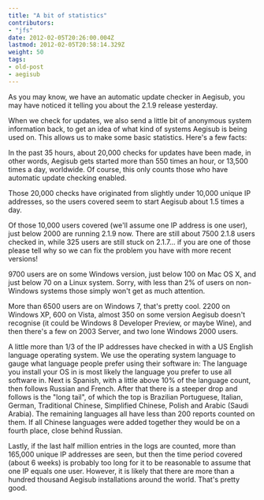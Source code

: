 ```yaml
---
title: "A bit of statistics"
contributors:
- "jfs"
date: 2012-02-05T20:26:00.004Z
lastmod: 2012-02-05T20:58:14.329Z
weight: 50
tags:
- old-post
- aegisub
---
```

As you may know, we have an automatic update checker in Aegisub, you may have noticed it telling you about the 2.1.9 release yesterday.

When we check for updates, we also send a little bit of anonymous system information back, to get an idea of what kind of systems Aegisub is being used on. This allows us to make some basic statistics. Here's a few facts:

In the past 35 hours, about 20,000 checks for updates have been made, in other words, Aegisub gets started more than 550 times an hour, or 13,500 times a day, worldwide. Of course, this only counts those who have automatic update checking enabled.

Those 20,000 checks have originated from slightly under 10,000 unique IP addresses, so the users covered seem to start Aegisub about 1.5 times a day.

Of those 10,000 users covered (we'll assume one IP address is one user), just below 2000 are running 2.1.9 now. There are still about 7500 2.1.8 users checked in, while 325 users are still stuck on 2.1.7... if you are one of those please tell why so we can fix the problem you have with more recent versions!

9700 users are on some Windows version, just below 100 on Mac OS X, and just below 70 on a Linux system. Sorry, with less than 2% of users on non-Windows systems those simply won't get as much attention.

More than 6500 users are on Windows 7, that's pretty cool. 2200 on Windows XP, 600 on Vista, almost 350 on some version Aegisub doesn't recognise (it could be Windows 8 Developer Preview, or maybe Wine), and then there's a few on 2003 Server, and two lone Windows 2000 users.

A little more than 1/3 of the IP addresses have checked in with a US English language operating system. We use the operating system language to gauge what language people prefer using their software in: The language you install your OS in is most likely the language you prefer to use all software in.
Next is Spanish, with a little above 10% of the language count, then follows Russian and French. After that there is a steeper drop and follows is the "long tail", of which the top is Brazilian Portuguese, Italian, German, Traditional Chinese, Simplified Chinese, Polish and Arabic (Saudi Arabia). The remaining languages all have less than 200 reports counted on them. If all Chinese languages were added together they would be on a fourth place, close behind Russian.

Lastly, if the last half million entries in the logs are counted, more than 165,000 unique IP addresses are seen, but then the time period covered (about 6 weeks) is probably too long for it to be reasonable to assume that one IP equals one user. However, it is likely that there are more than a hundred thousand Aegisub installations around the world. That's pretty good.
